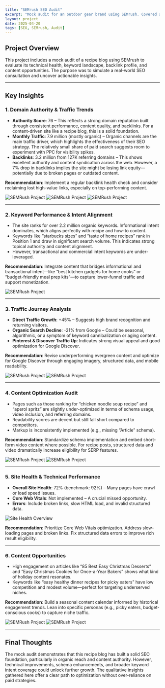 ```yaml
---
title: "SEMrush SEO Audit"
excerpt: "Mock audit for an outdoor gear brand using SEMrush. Covered site health, keyword gaps, and competitor analysis."
layout: project
date: 2025-04-20
tags: [SEO, SEMrush, Audit]
---
```


## Project Overview

This project includes a mock audit of a recipe blog using SEMrush to evaluate its technical health, keyword landscape, backlink profile, and content opportunities. The purpose was to simulate a real-world SEO consultation and uncover actionable insights.

---

## Key Insights

### 1. **Domain Authority & Traffic Trends**

- **Authority Score**: 76 – This reflects a strong domain reputation built through consistent performance, content quality, and backlinks. For a content-driven site like a recipe blog, this is a solid foundation.
- **Monthly Traffic**: 7.9 million (mostly organic) – Organic channels are the main traffic driver, which highlights the effectiveness of their SEO strategy. The relatively small share of paid search suggests room to experiment with PPC for visibility spikes.
- **Backlinks**: 3.2 million from 127K referring domains – This shows excellent authority and content syndication across the web. However, a 7% drop in backlinks implies the site might be losing link equity—potentially due to broken pages or outdated content.

**Recommendation**: Implement a regular backlink health check and consider reclaiming lost high-value links, especially on top-performing content.

<img src="/assets/css/images/semrushproject1_3.jpg" alt="SEMRush Project" style="max-width: 100%; height: auto;">
<img src="/assets/css/images/semrushproject1_4.jpg" alt="SEMRush Project" style="max-width: 100%; height: auto;">
<img src="/assets/css/images/semrushproject1_5.jpg" alt="SEMRush Project" style="max-width: 100%; height: auto;">

---

### 2. **Keyword Performance & Intent Alignment**

- The site ranks for over 2.2 million organic keywords. Informational intent dominates, which aligns perfectly with recipe and how-to content.
- Keywords like “starbucks sizes” and “taste of home recipes” rank in Position 1 and draw in significant search volume. This indicates strong topical authority and content alignment.
- However, transactional and commercial intent keywords are under-leveraged.

**Recommendation**: Integrate content that bridges informational and transactional intent—like “best kitchen gadgets for home cooks” or “budget-friendly meal prep kits”—to capture lower-funnel traffic and support monetization.

<img src="/assets/css/images/semrushproject1_8.jpg" alt="SEMRush Project">

---

### 3. **Traffic Journey Analysis**

- **Direct Traffic Growth**: +45% – Suggests high brand recognition and returning visitors.
- **Organic Search Decline**: -21% from Google – Could be seasonal, algorithmic, or a symptom of keyword cannibalization or aging content.
- **Pinterest & Discover Traffic Up**: Indicates strong visual appeal and good optimization for Google Discover.

**Recommendation**: Revise underperforming evergreen content and optimize for Google Discover through engaging imagery, structured data, and mobile readability.

<img src="/assets/css/images/semrushproject1_7.jpg" alt="SEMRush Project">
<img src="/assets/css/images/semrushproject1_9.jpg" alt="SEMRush Project">

---

### 4. **Content Optimization Audit**

- Pages such as those ranking for “chicken noodle soup recipe” and “aperol spritz” are slightly under-optimized in terms of schema usage, video inclusion, and referring domains.
- Readability scores are decent but still fall short compared to competitors.
- Markup is inconsistently implemented (e.g., missing “Article” schema).

**Recommendation**: Standardize schema implementation and embed short-form video content where possible. For recipe posts, structured data and video dramatically increase eligibility for SERP features.

<img src="/assets/css/images/semrushproject1_14.jpg" alt="SEMRush Project">
<img src="/assets/css/images/semrushproject1_13.jpg" alt="SEMRush Project">

---

### 5. **Site Health & Technical Performance**

- **Overall Site Health**: 72% (benchmark: 92%) – Many pages have crawl or load speed issues.
- **Core Web Vitals**: Not implemented – A crucial missed opportunity.
- **Errors**: Include broken links, slow HTML load, and invalid structured data.

![Site Health Overview](assets/images/semrushproject1_15.jpg)

**Recommendation**: Prioritize Core Web Vitals optimization. Address slow-loading pages and broken links. Fix structured data errors to improve rich result eligibility.

---

### 6. **Content Opportunities**

- High engagement on articles like “85 Best Easy Christmas Desserts” and “Easy Christmas Cookies for Once-a-Year Bakers” shows what kind of holiday content resonates.
- Keywords like “easy healthy dinner recipes for picky eaters” have low competition and modest volume—perfect for targeting underserved niches.

**Recommendation**: Build a seasonal content calendar informed by historical engagement trends. Lean into specific personas (e.g., picky eaters, budget-conscious cooks) to capture niche traffic.

<img src="/assets/css/images/semrushproject1_11.jpg" alt="SEMRush Project">
<img src="/assets/css/images/semrushproject1_10.jpg" alt="SEMRush Project">

---

## Final Thoughts

The mock audit demonstrates that this recipe blog has built a solid SEO foundation, particularly in organic reach and content authority. However, technical improvements, schema enhancements, and broader keyword intent coverage could unlock further growth. The qualitative insights gathered here offer a clear path to optimization without over-reliance on paid strategies.

